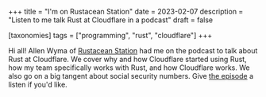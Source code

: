 +++
title = "I'm on Rustacean Station"
date = 2023-02-07
description = "Listen to me talk Rust at Cloudflare in a podcast"
draft = false

[taxonomies]
tags = ["programming", "rust", "cloudflare"]
+++

Hi all! Allen Wyma of [Rustacean Station] had me on the podcast to talk about Rust at Cloudflare. We cover why and how Cloudflare started using Rust, how my team specifically works with Rust, and how Cloudflare works. We also go on a big tangent about social security numbers. Give [the episode] a listen if you'd like.

[Rustacean Station]: https://rustacean-station.org/
[the episode]: https://rustacean-station.org/episode/adam-chalmers/

<!-- more -->